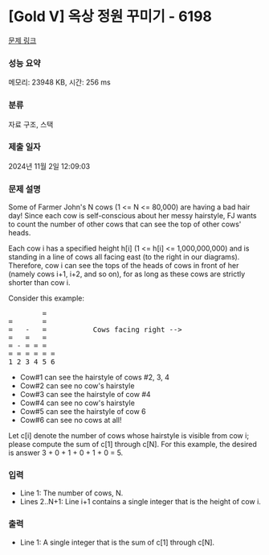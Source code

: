 # [Gold V] 옥상 정원 꾸미기 - 6198 

[문제 링크](https://www.acmicpc.net/problem/6198) 

### 성능 요약

메모리: 23948 KB, 시간: 256 ms

### 분류

자료 구조, 스택

### 제출 일자

2024년 11월 2일 12:09:03

### 문제 설명

<p>Some of Farmer John's N cows (1 <= N <= 80,000) are having a bad hair day! Since each cow is self-conscious about her messy hairstyle, FJ wants to count the number of other cows that can see the top of other cows' heads.</p>

<p>Each cow i has a specified height h[i] (1 <= h[i] <= 1,000,000,000) and is standing in a line of cows all facing east (to the right in our diagrams). Therefore, cow i can see the tops of the heads of cows in front of her (namely cows i+1, i+2, and so on), for as long as these cows are strictly shorter than cow i.</p>

<p>Consider this example:</p>

<pre>        =
=       =
=   -   =           Cows facing right -->
=   =   =
= - = = =
= = = = = =
1 2 3 4 5 6</pre>

<ul>
	<li>Cow#1 can see the hairstyle of cows #2, 3, 4</li>
	<li>Cow#2 can see no cow's hairstyle</li>
	<li>Cow#3 can see the hairstyle of cow #4</li>
	<li>Cow#4 can see no cow's hairstyle</li>
	<li>Cow#5 can see the hairstyle of cow 6</li>
	<li>Cow#6 can see no cows at all!</li>
</ul>

<p>Let c[i] denote the number of cows whose hairstyle is visible from cow i; please compute the sum of c[1] through c[N]. For this example, the desired is answer 3 + 0 + 1 + 0 + 1 + 0 = 5.</p>

### 입력 

 <ul>
	<li>Line 1: The number of cows, N.</li>
	<li>Lines 2..N+1: Line i+1 contains a single integer that is the height of cow i.</li>
</ul>

<p> </p>

### 출력 

 <ul>
	<li>Line 1: A single integer that is the sum of c[1] through c[N].</li>
</ul>

